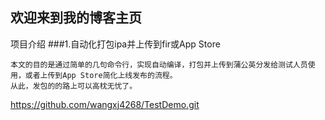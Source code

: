 ## 欢迎来到我的博客主页

项目介绍
###1.自动化打包ipa并上传到fir或App Store
```
本文的目的是通过简单的几句命令行，实现自动编译，打包并上传到蒲公英分发给测试人员使用，或者上传到App Store简化上线发布的流程。
从此，发包的的路上可以高枕无忧了。

```
https://github.com/wangxj4268/TestDemo.git
